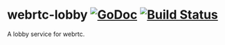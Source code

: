 # webrtc-lobby [![GoDoc](https://godoc.org/github.com/d4l3k/webrtc-lobby?status.svg)](https://godoc.org/github.com/d4l3k/webrtc-lobby) [![Build Status](https://travis-ci.org/d4l3k/webrtc-lobby.svg?branch=master)](https://travis-ci.org/d4l3k/webrtc-lobby)
A lobby service for webrtc.
